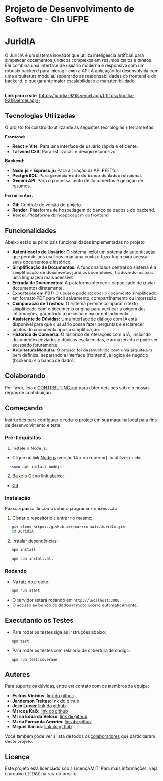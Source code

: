 # Projeto de Desenvolvimento de Software - CIn UFPE

# JuridIA

O JuridIA é um sistema inovador que utiliza inteligência artificial para simplificar documentos jurídicos complexos em resumos claros e diretos. Ele combina uma interface de usuário moderna e responsiva com um robusto backend para interagir com a API. A aplicação foi desenvolvida com uma arquitetura modular, separando as responsabilidades do frontend e do backend, o que garante maior escalabilidade e manutenibilidade.
##
**Link para o site:** [https://juridia-9218.vercel.app/](https://juridia-9218.vercel.app/)
##

## Tecnologias Utilizadas
O projeto foi construído utilizando as seguintes tecnologias e ferramentas:

**Frontend:** 
- **React + Vite:** Para uma interface de usuário rápida e eficiente.
- **Tailwind CSS:** Para estilização e design responsivo.

**Backend:** 
- **Node.js + Express.js:** Para a criação da API RESTful.
- **PostgreSQL:** Para gerenciamento do banco de dados relacional.
- **Gemini API:** Para o processamento de documentos e geração de resumos.

**Ferramentas:** 
- **Git:** Controle de versão do projeto.
- **Render:** Plataforma de hospedagem do banco de dados e do backend.
- **Vercel:** Plataforma de hospedagem do frontend.

## Funcionalidades
Abaixo estão as principais funcionalidades implementadas no projeto:
- **Autenticação de Usuário:** O sistema inclui um sistema de autenticação que permite aos usuários criar uma conta e fazer login para acessar seus documentos e histórico.
-  **Simplificação de Documentos:** A funcionalidade central do sistema é a simplificação de documentos jurídicos complexos, traduzindo-os para uma linguagem mais acessível.
-  **Entrada de Documentos:** A plataforma oferece a capacidade de enviar documentos diretamente.
-  **Exportação em PDF:** O usuário pode receber o documento simplificado em formato PDF para fácil salvamento, compartilhamento ou impressão.
-  **Comparação de Trechos:** O sistema permite comparar o texto simplificado com o documento original para verificar a origem das informações, garantindo a precisão e maior entendimento.
- **Assistente de Dúvidas:** Uma interface de diálogo com IA está disponível para que o usuário possa fazer perguntas e esclarecer pontos do documento após a simplificação.
- **Histórico de Conversa:** O histórico de interações com a IA, incluindo documentos enviados e dúvidas esclarecidas, é armazenado e pode ser acessado futuramente.
- **Arquitetura Modular:** O projeto foi desenvolvido com uma arquitetura bem definida, separando a interface (frontend), a lógica de negócio (backend) e o banco de dados.

## Colaborando

Por favor, leia o [CONTRIBUTING.md](https://github.com/marcos-kaio/JuridIA/blob/main/CONTRIBUTING.md) para obter detalhes sobre o nossas regras de contribuição.

## Começando

Instruções para configurar e rodar o projeto em sua máquina local para fins de desenvolvimento e teste.

### Pré-Requisitos
1. Instale o Node.js:
- Clique no link [Node.js](https://nodejs.org/en/download/) (versão 14.x ou superior) ou utilize o `sudo`:
```bash
   sudo apt install nodejs
```
 2. Baixe o Git no link abaixo:
- [Git](https://git-scm.com/book/en/v2/Getting-Started-Installing-Git)

### Instalação
Passo a passo de como obter o programa em execução
1. Clonar o repositório e entrar no mesmo: 
```bash
   git clone https://github.com/marcos-kaio/JuridIA.git
   cd JuridIA
```
2. Instalar dependências:
```bash
   npm install
```
```bash
   npm run install:all
```
### Rodando
- Na raiz do projeto:
```bash
   npm run start
```
- O servidor estará rodando em `http://localhost:3000`.
- O acesso ao banco de dados remoto ocorre automaticamente.

## Executando os Testes

- Para rodar os testes siga as instruções abaixo:
```bash
   npm test
```
- Para rodar os testes com relatório de cobertura de código:
```bash
   npm run test:coverage
```


## Autores
Para suporte ou dúvidas, entre em contato com os membros da equipe:
- **Esdras Vinícius**: [link do github](https://github.com/esdrasvinicius3)
- **Janderson Freitas**: [link do github](https://github.com/JinzoFreitas)
- **Jean Lucas**: [link do github](https://github.com/JBDhh)
- **Marcos Kaiô**: [link do github](https://github.com/marcos-kaio)
- **Maria Eduarda Veloso**: [link do github](https://github.com/Duda-Veloso)
- **Maria Fernanda Amorim**: [link do github](https://github.com/MariaFFA)
- **Miguel Santos**: [link do github](https://github.com/miguelsndc)

Você também pode ver a lista de todos os [colaboradores](https://github.com/marcos-kaio/JuridIA/graphs/contributors) que participaram deste projeto.

## Licença

Este projeto está licenciado sob a Licença MIT. Para mais informações, veja o arquivo `LICENSE` na raiz do projeto.
